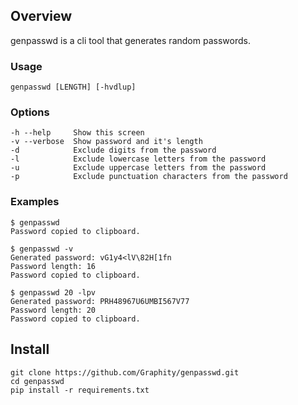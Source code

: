 ## Overview
genpasswd is a cli tool that generates random passwords.

### Usage
```
genpasswd [LENGTH] [-hvdlup]
```

### Options
```
-h --help     Show this screen
-v --verbose  Show password and it's length
-d            Exclude digits from the password
-l            Exclude lowercase letters from the password
-u            Exclude uppercase letters from the password
-p            Exclude punctuation characters from the password
```

### Examples
```
$ genpasswd
Password copied to clipboard.
```
```
$ genpasswd -v
Generated password: vG1y4<lV\82H[1fn
Password length: 16
Password copied to clipboard.
```
```
$ genpasswd 20 -lpv
Generated password: PRH48967U6UMBI567V77
Password length: 20
Password copied to clipboard.
```

## Install
```
git clone https://github.com/Graphity/genpasswd.git
cd genpasswd
pip install -r requirements.txt
```
